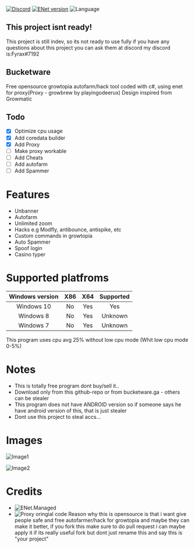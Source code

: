 [![Discord](https://img.shields.io/discord/769207196608102430?label=discord)](https://discord.gg/JaRmMmTsEN)
[![ENet version](https://img.shields.io/badge/enet-1.3.17-green)](https://github.com/moien007/ENet.Managed)
![Language](https://img.shields.io/github/languages/top/fyrax-exe/bucketware)
## This project isnt ready!
This project is still indev, so its not ready to use fully
if you have any questions about this project you can ask them at discord my discord is:Fyrax#7192
## Bucketware
Free opensource growtopia autofarm/hack tool coded with c#, using enet for proxy(Proxy - growbrew by playingodeerux)
Design inspired from Growmatic
## Todo
- [x] Optimize cpu usage
- [x] Add coredata builder
- [x] Add Proxy
- [ ] Make proxy workable
- [ ] Add Cheats
- [ ] Add autofarm
- [ ] Add Spammer
# Features
* Unbanner
* Autofarm
* Unlimited zoom
* Hacks e.g Modfly, antibounce, antispike, etc
* Custom commands in growtopia
* Auto Spammer
* Spoof login
* Casino typer

# Supported platfroms
| Windows version| X86 | X64 | Supported |
|:--------------:|:---:|:---:|:---------:|
|    Windows 10  | No  | Yes |    Yes    |
|    Windows 8   | No  | Yes |  Unknown  |
|    Windows 7   | No  | Yes |  Unknown  |
This program uses cpu avg 25% without low cpu mode (Whit low cpu mode 0-5%)

# Notes
* This is totally free program dont buy/sell it..
* Download only from this github-repo or from bucketware.ga - others can be stealer
* This program does not have ANDROID version so if someone says he have android version of this, that is just  stealer
* Dont use this project to steal accs...

# Images

![Image1](https://cdn.discordapp.com/attachments/712619822772650024/833195232019087410/unknown.png)

![Image2](https://cdn.discordapp.com/attachments/712619822772650024/833195268824104970/unknown.png)

# Credits
* ![ENet.Managed](https://github.com/moien007/enet)
* ![Proxy oringial code](https://github.com/playingoDEERUX/growbrewproxy)
Reason why this is opensource is that i want give people safe and free autofarmer/hack for growtopia and maybe they can make it better, if you fork this make sure to do pull request i can maybe apply it if its really useful fork but dont just rename this and say this is "your project"
